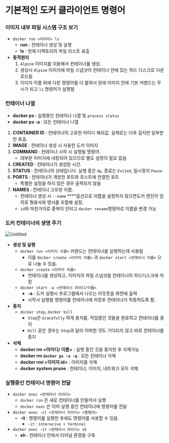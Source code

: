 # 기본적인 도커 클라이언트 명령어

### 이미지 내부 파일 시스템 구조 보기

- `docker run <이미지> ls`
    - **run** : 컨테이너 생성 및 실행
    - **ls** : 현재 디랙토리의 파일 리스트 표출
- **동작원리**
    1. `Alpine` 이미지를 이용해서 컨테이너를 생성.
    2. 생성시 `Alpine` 이미지에 파일 스냅샷이 컨테이너 안에 있는 하드 디스크로 다운로드됨
    3. 이미지 이름 뒤에 다른 명령어를 더 붙여서 원래 이미지 안에 기본 커맨드는 무시가 되고 `ls` 명령어가 실행됨

### 컨테이너 나열

- **docker ps** : 실행중인 컨테이너 나열 및 `process status`
- **docker ps -a** : 모든 컨테이너 나열

1. **CONTAINER ID** : 컨테이너의 고유한 아이디 해쉬값. 실제로는 더욱 길지만 일부분만 표출.
2. **IMAGE** : 컨테이너 생성 시 사용한 도커 이미지
3. **COMMAND** : 컨테이너 시작 시 실행될 명령어. 
    - 대부분 이미지에 내장되어 있으므로 별도 설정이 필요 없음
4. **CREATED** : 컨테이너가 생성된 시간.
5. **STATUS** : 컨테이너의 상태입니다. 실행 중은 `Up`, 종료는 `Exited`, 일시정지 `Pause`
6. **PORTS** : 컨테이너가 개방한 포트와 호스트에 연결한 포트
    - 특별한 설정을 하지 않은 경우 출력되지 않음
7. **NAMES** : 컨테이너 고유한 이름. 
    - 컨테이너 생성 시 `--name` ****옵션으로 이름을 설정하지 않으면도커 엔진이 임의로 형용사와 명사를 조합해 설정.
    - `id`와 마찬가지로 중복이 안되고 `docker rename`명령어로 이름을 변경 가능
    

### 도커 컨테이너의 생명 주기

![Untitled](https://user-images.githubusercontent.com/106054507/192514708-d074ec5e-a39f-4bcb-a091-57158c96a3e2.png)


- **생성 및 실행**
    - `docker run <이미지 이름>` 커맨드는 컨테이너를 실행하는데 사용됨
        - 이를 `docker create <이미지 이름>` 과 `docker start <컨테이너 이름>` 으로 나눌 수 있음.
    - `docker create <이미지 이름>`
        - 컨테이너를 생성하고, 이미지의 파일 스냅샷을 컨테이너의 하드디스크에 저장
    - `docker start -a <컨테이너 아이디/이름>`
        - **-a** : 도커 실행시 프로그램에서 나오는 아웃풋을 화면에 출력
        - 시작시 실행될 명령어를 컨테이너에 저장후 컨테이너가 작동하도록 함.
- **중지**
    - `docker stop`, `docker kill`
        - `Stop`은 `Gracefully` 하게 중지를. 작업중인 것들을 완료하고 컨테이너를 중지
        - `Kill` 같은 경우는 `Stop`과 달리 어떠한 것도 기다리지 않고 바로 컨테이너를 중지
- **삭제**
    - **docker rm <아이디/ 이름>** : 실행 중인 것을 중지한 후 삭제가능
    - **docker rm `docker ps -a -q`** : 모든 컨테이너 삭제
    - **docker rmi <이미지 id>** : 이미지를 삭제
    - **docker system prune** : 컨테이너, 이미지, 네트워크 모두 삭제
    

### 실행중인 컨테이너 명령어 전달

- `docker exec <컨테이너 아이디>`
    - `docker run` 은 새로 컨테이너를 만들어서 실행
    - `docker exec` 은 이미 실행 중인 컨테이너에 명령어를 전달
- `docker exec -it <컨테이너 아이디> <명령어>`
    - **-it** : 명령어를 실행한 후에도 명령어를 사용할 수 있음.
        - `-it` : `interacive + terminal`
- `docker exec -it <컨테이너 아이디> sh`
    - **sh** : 컨테이너 안에서 터미널 환경을 구축
